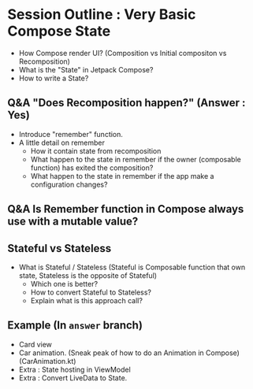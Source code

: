 # Session Outline : Very Basic Compose State

- How Compose render UI? (Composition vs Initial compositon vs Recomposition)
- What is the "State" in Jetpack Compose?
- How to write a State?

## Q&A "Does Recomposition happen?" (Answer : Yes)

- Introduce "remember" function.
- A little detail on remember
  - How it contain state from recomposition
  - What happen to the state in remember if the owner (composable function) has exited the composition?
  - What happen to the state in remember if the app make a configuration changes?

## Q&A Is Remember function in Compose always use with a mutable value?

## Stateful vs Stateless

- What is Stateful / Stateless (Stateful is Composable function that own state, Stateless is the opposite of Stateful)
  - Which one is better?
  - How to convert Stateful to Stateless?
  - Explain what is this approach call?

## Example (In `answer` branch)

- Card view
- Car animation. (Sneak peak of how to do an Animation in Compose) (CarAnimation.kt)
- Extra : State hosting in ViewModel
- Extra : Convert LiveData to State.
